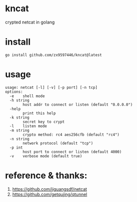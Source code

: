 # kncat
crypted netcat in golang

# install

 ``` go install github.com/zx9597446/kncat@latest ```


# usage

```
usage: netcat [-l] [-v] [-p port] [-n tcp]
options:
  -e    shell mode
  -h string
        host addr to connect or listen (default "0.0.0.0")
  -help
        print this help
  -k string
        secret key to crypt
  -l    listen mode
  -m string
        crypto method: rc4 aes256cfb (default "rc4")
  -n string
        network protocol (default "tcp")
  -p int
        host port to connect or listen (default 4000)
  -v    verbose mode (default true)
```

# reference & thanks:
1. https://github.com/jiguangsdf/netcat
2. https://github.com/getqujing/qtunnel